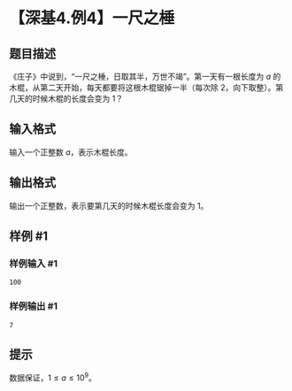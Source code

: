 # 【深基4.例4】一尺之棰

## 题目描述

《庄子》中说到，“一尺之棰，日取其半，万世不竭”。第一天有一根长度为 $a$ 的木棍，从第二天开始，每天都要将这根木棍锯掉一半（每次除 $2$，向下取整）。第几天的时候木棍的长度会变为 $1$？

## 输入格式

输入一个正整数 $a$，表示木棍长度。

## 输出格式

输出一个正整数，表示要第几天的时候木棍长度会变为 $1$。

## 样例 #1

### 样例输入 #1

```
100
```

### 样例输出 #1

```
7
```

## 提示

数据保证，$1 \le a\le 10^9$。